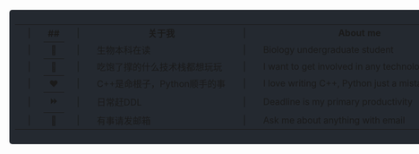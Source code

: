 <ul
    style="background: #242930; color: white; display: flex; flex-direction: column; padding: 10px; text-align: left; border-radius: 5px; align-items: left; width: 846.67px">
    <table style="width: 100%">
        <tbody style="width: 100%">
            <tr>
                <td scope="row" style="width: 6%; text-align: center">|</td>
                <th style="width: 3%; text-align: center">##</th>
                <td style="width: 6%; text-align: center">|</td>
                <td style="width: auto; text-align: center"><b>关于我</b></td>
                <td style="width: 6%; text-align: center">|</td>
                <td style="width: auto; text-align: center"><b>About me</b></td>
                <td style="width: 6%; text-align: center">|</td>
            </tr>
            <tr>
                <td scope="row" style="text-align: center">|</td>
                <th style="width: auto; text-align: center">🏫</th>
                <td style="text-align: center">|</td>
                <td>生物本科在读</td>
                <td style="text-align: center">|</td>
                <td>Biology undergraduate student</td>
                <td style="text-align: center">|</td>
            </tr>
            <tr>
                <td scope="row" style="text-align: center">|</td>
                <th style="width: auto; text-align: center">🍭</th>
                <td style="text-align: center">|</td>
                <td>吃饱了撑的什么技术栈都想玩玩</td>
                <td style="text-align: center">|</td>
                <td>I want to get involved in any technology stack</td>
                <td style="text-align: center">|</td>
            </tr>
            <tr>
                <td scope="row" style="text-align: center">|</td>
                <th style="width: auto; text-align: center">❤️</th>
                <td style="text-align: center">|</td>
                <td>C++是命根子，Python顺手的事</td>
                <td style="text-align: center">|</td>
                <td>I love writing C++, Python just a mistake</td>
                <td style="text-align: center">|</td>
            </tr>
            <tr>
                <td scope="row" style="text-align: center">|</td>
                <th style="width: auto; text-align: center">⏩</th>
                <td style="text-align: center">|</td>
                <td>日常赶DDL</td>
                <td style="text-align: center">|</td>
                <td>Deadline is my primary productivity</td>
                <td style="text-align: center">|</td>
            </tr>
            <tr>
                <td scope="row" style="text-align: center">|</td>
                <th scope="row" style="width: auto; text-align: center">💬</th>
                <td style="text-align: center">|</td>
                <td>有事请发<a herl="mailto:zerozedwm@gmail.com">邮箱</a></td>
                <td style="text-align: center">|</td>
                <td>Ask me about anything with <a herl="mailto:zerozedwm@gmail.com">email</a></td>
                <td style="text-align: center">|</td>
            </tr>
        </tbody>
    </table>
</ul>